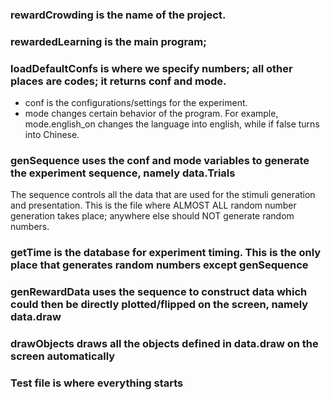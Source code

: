 ### rewardCrowding is the name of the project.

### rewardedLearning is the main program;

### loadDefaultConfs is where we specify numbers; all other places are codes; it returns conf and mode.

 - conf is the configurations/settings for the experiment.
 - mode changes certain behavior of the program. For example, mode.english_on changes the language into
english, while if false turns into Chinese.

### genSequence uses the conf and mode variables to generate the experiment sequence, namely data.Trials

The sequence controls all the data that are used for the stimuli generation and presentation. 
This is the file where ALMOST ALL random number generation takes place; anywhere else should NOT 
generate random numbers.

### getTime is the database for experiment timing. This is the only place that generates random numbers except genSequence

### genRewardData uses the sequence to construct data which could then be directly plotted/flipped on the screen, namely data.draw

### drawObjects draws all the objects defined in data.draw on the screen automatically

### Test file is where everything starts
